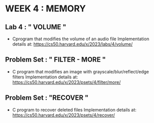 # WEEK 4 : MEMORY

## Lab 4 : " VOLUME "
- Cprogram that modifies the volume of an audio file
Implementation details at: https://cs50.harvard.edu/x/2023/labs/4/volume/


## Problem Set : " FILTER - MORE "
- C program that modifies an image with grayscale/blur/reflect/edge filters
Implementation details at: https://cs50.harvard.edu/x/2023/psets/4/filter/more/

## Problem Set : "RECOVER "
- C program to recover deleted files
Implementation details at: https://cs50.harvard.edu/x/2023/psets/4/recover/
